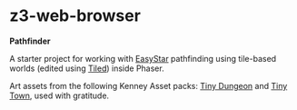 # z3-web-browser
**Pathfinder**

A starter project for working with [EasyStar](https://github.com/prettymuchbryce/easystarjs)
pathfinding using tile-based worlds (edited using [Tiled](https://www.mapeditor.org/)) inside Phaser.

Art assets from the following Kenney Asset packs: [Tiny Dungeon](https://kenney.nl/assets/tiny-dungeon)
and [Tiny Town](https://kenney.nl/assets/tiny-town), used with gratitude.